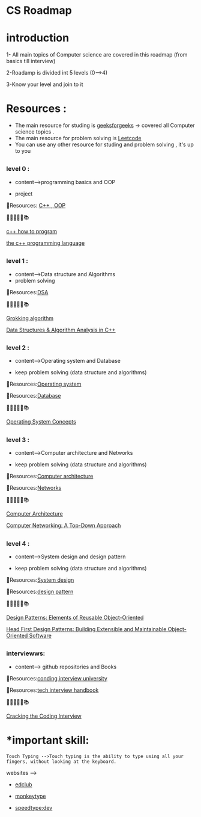 # CS Roadmap

# introduction
1- All main topics of Computer science are covered in this roadmap (from basics till interview)

2-Roadamp is divided int 5 levels (0-->4)

3-Know your level and join to it

# Resources :
+ The main resource for studing is [geeksforgeeks](https://www.geeksforgeeks.org/) -> covered all Computer science topics .
+ The main resource for problem solving is [Leetcode](https://leetcode.com/problemset/)
+ You can use any other resource for studing and problem solving , it's up to you 

##
### level 0 :
 + content-->programming basics 
and OOP

+ project

 💎Resources: [C++ , OOP](https://www.geeksforgeeks.org/c-plus-plus/)

 
   📖📕📔📗📘📚 
   
   [c++ how to program](https://www.amazon.com/How-Program-10th-Paul-Deitel/dp/9332585733)
   
   [the c++ programming language ](https://a.co/d/9zW7nME)
   


##
### level 1 :
 + content-->Data structure
and Algorithms
 + problem solving

  💎Resources:[DSA](https://www.geeksforgeeks.org/learn-data-structures-and-algorithms-dsa-tutorial/?ref=shm)

📖📕📔📗📘📚
 
[Grokking algorithm](https://a.co/d/eSXrera)


[Data Structures & Algorithm Analysis in C++](https://a.co/d/62TaU4i)
##
### level 2 :
 + content-->Operating system and Database

+ keep problem solving (data structure and algorithms)

💎Resources:[Operating system](https://www.geeksforgeeks.org/operating-systems/?ref=shm)

💎Resources:[Database](https://www.geeksforgeeks.org/dbms/?ref=shm)

📖📕📔📗📘📚

[Operating System Concepts](https://a.co/d/76pZBdh)




##
### level 3 :
 + content-->Computer architecture and Networks
  
+ keep problem solving (data structure and algorithms)

💎Resources:[Computer architecture](https://www.geeksforgeeks.org/computer-organization-and-architecture-tutorials/?ref=shm)

💎Resources:[Networks](https://www.geeksforgeeks.org/basics-computer-networking/?ref=header_outind)

📖📕📔📗📘📚

[Computer Architecture](https://a.co/d/4ni073R)

[Computer Networking: A Top-Down Approach](https://a.co/d/f5QCdZi)
##
### level 4 :
 + content-->System design and design pattern

  + keep problem solving (data structure and algorithms)

💎Resources:[System design](https://www.geeksforgeeks.org/system-design-tutorial/)

💎Resources:[design pattern](https://www.geeksforgeeks.org/software-design-patterns/?ref=shm)

📖📕📔📗📘📚

[Design Patterns: Elements of Reusable Object-Oriented](https://a.co/d/8wVlv9j)

[Head First Design Patterns: Building Extensible and Maintainable Object-Oriented Software](https://a.co/d/4IhZ37O)

##
### interviewws:
 + content--> github repositories
and Books

💎Resources:[conding interview university](https://github.com/jwasham/coding-interview-university)

💎Resources:[tech interview handbook](https://github.com/yangshun/tech-interview-handbook)

📖📕📔📗📘📚

[Cracking the Coding Interview](https://a.co/d/aDQmymi)

#

#

# *important skill:
    Touch Typing -->Touch typing is the ability to type using all your fingers, without looking at the keyboard.
 websites -->

+ [edclub](https://www.edclub.com/)


+ [monkeytype](https://monkeytype.com/)

+ [speedtype:dev](https://www.speedtyper.dev/)

#
#
    
